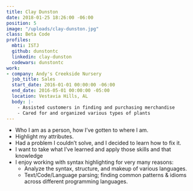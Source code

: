 ```yaml
---
title: Clay Dunston
date: 2018-01-25 18:26:00 -06:00
position: 5
image: "/uploads/clay-dunston.jpg"
class: Beta Code
profiles:
  mbti: ISTJ
  github: dunstontc
  linkedin: clay-dunston
  codewars: dunstontc
work:
- company: Andy's Creekside Nursery
  job_title: Sales
  start_date: 2016-01-01 00:00:00 -06:00
  end_date: 2016-05-01 00:00:00 -05:00
  location: Vestavia Hills, AL
  body: |-
    - Assisted customers in finding and purchasing merchandise
    - Cared for and organized various types of plants
---
```


  - Who I am as a person, how I’ve gotten to where I am.
  - Highlight my attributes.
  - Had a problem I couldn’t solve, and I decided to learn how to fix it.
  - I want to take what I’ve learned and apply those skills and that knowledge
- I enjoy working with syntax highlighting for very many reasons: 
  - Analyze the syntax, structure, and makeup of various languages.
  - Text/Code/Language parsing; finding common patterns & idioms across different programming languages.